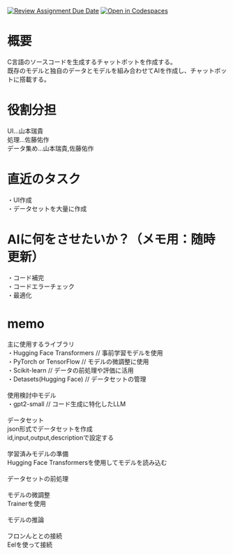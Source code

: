 [![Review Assignment Due Date](https://classroom.github.com/assets/deadline-readme-button-22041afd0340ce965d47ae6ef1cefeee28c7c493a6346c4f15d667ab976d596c.svg)](https://classroom.github.com/a/Fw6BNX-f)
[![Open in Codespaces](https://classroom.github.com/assets/launch-codespace-2972f46106e565e64193e422d61a12cf1da4916b45550586e14ef0a7c637dd04.svg)](https://classroom.github.com/open-in-codespaces?assignment_repo_id=17388676)

# 概要
C言語のソースコードを生成するチャットボットを作成する。 <br>
既存のモデルと独自のデータとモデルを組み合わせてAIを作成し、チャットボットに搭載する。 <br>

# 役割分担
UI...山本瑞貴 <br>
処理...佐藤佑作 <br>
データ集め...山本瑞貴,佐藤佑作 <br>

# 直近のタスク
・UI作成 <br>
・データセットを大量に作成

# AIに何をさせたいか？（メモ用：随時更新）
・コード補完 <br>
・コードエラーチェック <br>
・最適化 <br>

# memo
主に使用するライブラリ <br>
・Hugging Face Transformers // 事前学習モデルを使用 <br>
・PyTorch or TensorFlow // モデルの微調整に使用 <br>
・Scikit-learn // データの前処理や評価に活用 <br>
・Detasets(Hugging Face) // データセットの管理 <br>
<br>
使用検討中モデル <br>
・gpt2-small // コード生成に特化したLLM <br>
<br>
データセット <br>
json形式でデータセットを作成 <br>
id,input,output,descriptionで設定する <br>
<br>
学習済みモデルの準備 <br>
Hugging Face Transformersを使用してモデルを読み込む <br>
<br>
データセットの前処理 <br>
<br>
モデルの微調整 <br>
Trainerを使用 <br>
<br>
モデルの推論 <br>
<br>
フロンんととの接続 <br>
Eelを使って接続